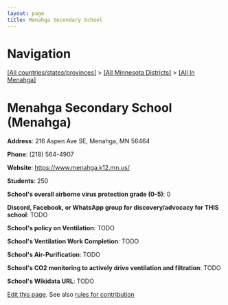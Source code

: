 ```yaml
---
layout: page
title: Menahga Secondary School
---
```

# Navigation

[[All countries/states/provinces]](../../..) > [[All Minnesota Districts]](../..) > [[All In Menahga]](..)

# Menahga Secondary School (Menahga)

**Address**: 216 Aspen Ave SE, Menahga, MN 56464

**Phone**: (218) 564-4907

**Website**: <https://www.menahga.k12.mn.us/>

**Students**: 250

**School's overall airborne virus protection grade (0-5)**: 0

**Discord, Facebook, or WhatsApp group for discovery/advocacy for THIS school**: TODO

**School's policy on Ventilation**: TODO

**School's Ventilation Work Completion**: TODO

**School's Air-Purification**: TODO

**School's CO2 monitoring to actively drive ventilation and filtration**: TODO

**School's Wikidata URL**: TODO


[Edit this page](https://github.com/ventilate-schools/MN/edit/main/./Menahga/Menahga_Secondary_School.md). See also [rules for contribution](../../../contribution-rules/)